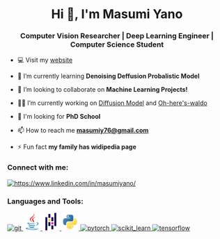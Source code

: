 <h1 align="center">Hi 👋, I'm Masumi Yano</h1>
<h3 align="center">Computer Vision Researcher | Deep Learning Engineer | Computer Science Student</h3>

- 💻 Visit my [website](https://masumiyano.github.io)

- 🌱 I’m currently learning **Denoising Deffusion Probalistic Model**

- 👯 I’m looking to collaborate on **Machine Learning Projects!**

- 🧑‍💻 I’m currently working on [Diffusion Model](https://github.com/MasumiYano/diffusion_model) and [Oh-here's-waldo](https://github.com/MasumiYano/oh-here-is-waldo)

- 🔎 I'm looking for **PhD School**
  
- 📫 How to reach me **masumiy76@gmail.com**

- ⚡ Fun fact **my family has widipedia page**

<h3 align="left">Connect with me:</h3>
<p align="left">
<a href="https://www.linkedin.com/in/masumiyano/" target="blank"><img align="center" src="https://raw.githubusercontent.com/rahuldkjain/github-profile-readme-generator/master/src/images/icons/Social/linked-in-alt.svg" alt="https://www.linkedin.com/in/masumiyano/" height="30" width="40" /></a>
</p>

<h3 align="left">Languages and Tools:</h3>
<p align="left"> </a> <a href="https://git-scm.com/" target="_blank" rel="noreferrer"> <img src="https://www.vectorlogo.zone/logos/git-scm/git-scm-icon.svg" alt="git" width="40" height="40"/> </a> </a> <a href="https://www.java.com" target="_blank" rel="noreferrer"> <img src="https://raw.githubusercontent.com/devicons/devicon/master/icons/java/java-original.svg" alt="java" width="40" height="40"/> </a> </a> <a href="https://pandas.pydata.org/" target="_blank" rel="noreferrer"> <img src="https://raw.githubusercontent.com/devicons/devicon/2ae2a900d2f041da66e950e4d48052658d850630/icons/pandas/pandas-original.svg" alt="pandas" width="40" height="40"/> </a> <a href="https://www.python.org" target="_blank" rel="noreferrer"> <img src="https://raw.githubusercontent.com/devicons/devicon/master/icons/python/python-original.svg" alt="python" width="40" height="40"/> </a> <a href="https://pytorch.org/" target="_blank" rel="noreferrer"> <img src="https://www.vectorlogo.zone/logos/pytorch/pytorch-icon.svg" alt="pytorch" width="40" height="40"/> </a> <a href="https://scikit-learn.org/" target="_blank" rel="noreferrer"> <img src="https://upload.wikimedia.org/wikipedia/commons/0/05/Scikit_learn_logo_small.svg" alt="scikit_learn" width="40" height="40"/> </a> </a> <a href="https://www.tensorflow.org" target="_blank" rel="noreferrer"> <img src="https://www.vectorlogo.zone/logos/tensorflow/tensorflow-icon.svg" alt="tensorflow" width="40" height="40"/> </a> </p>


